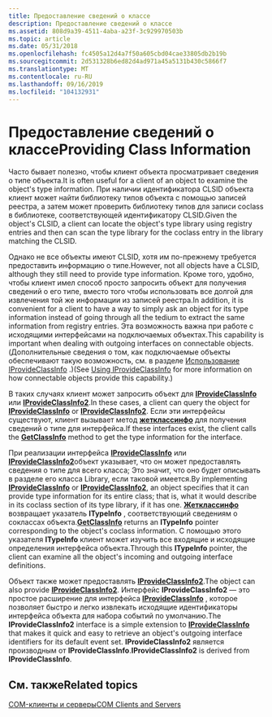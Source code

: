 ```yaml
---
title: Предоставление сведений о классе
description: Предоставление сведений о классе
ms.assetid: 808d9a39-4511-4aba-a23f-3c929970503b
ms.topic: article
ms.date: 05/31/2018
ms.openlocfilehash: fc4505a12d4a7f50a605cbd04cae33805db2b19b
ms.sourcegitcommit: 2d531328b6ed82d4ad971a45a5131b430c5866f7
ms.translationtype: MT
ms.contentlocale: ru-RU
ms.lasthandoff: 09/16/2019
ms.locfileid: "104132931"
---
```

# <a name="providing-class-information"></a><span data-ttu-id="a9f39-103">Предоставление сведений о классе</span><span class="sxs-lookup"><span data-stu-id="a9f39-103">Providing Class Information</span></span>

<span data-ttu-id="a9f39-104">Часто бывает полезно, чтобы клиент объекта просматривает сведения о типе объекта.</span><span class="sxs-lookup"><span data-stu-id="a9f39-104">It is often useful for a client of an object to examine the object's type information.</span></span> <span data-ttu-id="a9f39-105">При наличии идентификатора CLSID объекта клиент может найти библиотеку типов объекта с помощью записей реестра, а затем может проверить библиотеку типов для записи coclass в библиотеке, соответствующей идентификатору CLSID.</span><span class="sxs-lookup"><span data-stu-id="a9f39-105">Given the object's CLSID, a client can locate the object's type library using registry entries and then can scan the type library for the coclass entry in the library matching the CLSID.</span></span>

<span data-ttu-id="a9f39-106">Однако не все объекты имеют CLSID, хотя им по-прежнему требуется предоставить информацию о типе.</span><span class="sxs-lookup"><span data-stu-id="a9f39-106">However, not all objects have a CLSID, although they still need to provide type information.</span></span> <span data-ttu-id="a9f39-107">Кроме того, удобно, чтобы клиент имел способ просто запросить объект для получения сведений о его типе, вместо того чтобы использовать все долгой для извлечения той же информации из записей реестра.</span><span class="sxs-lookup"><span data-stu-id="a9f39-107">In addition, it is convenient for a client to have a way to simply ask an object for its type information instead of going through all the tedium to extract the same information from registry entries.</span></span> <span data-ttu-id="a9f39-108">Эта возможность важна при работе с исходящими интерфейсами на подключаемых объектах.</span><span class="sxs-lookup"><span data-stu-id="a9f39-108">This capability is important when dealing with outgoing interfaces on connectable objects.</span></span> <span data-ttu-id="a9f39-109">(Дополнительные сведения о том, как подключаемые объекты обеспечивают такую возможность, см. в разделе [Использование IProvideClassInfo](using-iprovideclassinfo.md) .)</span><span class="sxs-lookup"><span data-stu-id="a9f39-109">(See [Using IProvideClassInfo](using-iprovideclassinfo.md) for more information on how connectable objects provide this capability.)</span></span>

<span data-ttu-id="a9f39-110">В таких случаях клиент может запросить объект для [**IProvideClassInfo**](/windows/desktop/api/OCIdl/nn-ocidl-iprovideclassinfo) или [**IProvideClassInfo2**](/windows/desktop/api/OCIdl/nn-ocidl-iprovideclassinfo2).</span><span class="sxs-lookup"><span data-stu-id="a9f39-110">In these cases, a client can query the object for [**IProvideClassInfo**](/windows/desktop/api/OCIdl/nn-ocidl-iprovideclassinfo) or [**IProvideClassInfo2**](/windows/desktop/api/OCIdl/nn-ocidl-iprovideclassinfo2).</span></span> <span data-ttu-id="a9f39-111">Если эти интерфейсы существуют, клиент вызывает метод [**жетклассинфо**](/windows/desktop/api/OCIdl/nf-ocidl-iprovideclassinfo-getclassinfo) для получения сведений о типе для интерфейса.</span><span class="sxs-lookup"><span data-stu-id="a9f39-111">If these interfaces exist, the client calls the [**GetClassInfo**](/windows/desktop/api/OCIdl/nf-ocidl-iprovideclassinfo-getclassinfo) method to get the type information for the interface.</span></span>

<span data-ttu-id="a9f39-112">При реализации интерфейса [**IProvideClassInfo**](/windows/desktop/api/OCIdl/nn-ocidl-iprovideclassinfo) или [**IProvideClassInfo2**](/windows/desktop/api/OCIdl/nn-ocidl-iprovideclassinfo2)объект указывает, что он может предоставлять сведения о типе для всего класса; Это значит, что оно будет описывать в разделе его класса Library, если таковой имеется.</span><span class="sxs-lookup"><span data-stu-id="a9f39-112">By implementing [**IProvideClassInfo**](/windows/desktop/api/OCIdl/nn-ocidl-iprovideclassinfo) or [**IProvideClassInfo2**](/windows/desktop/api/OCIdl/nn-ocidl-iprovideclassinfo2), an object specifies that it can provide type information for its entire class; that is, what it would describe in its coclass section of its type library, if it has one.</span></span> <span data-ttu-id="a9f39-113">[**Жетклассинфо**](/windows/desktop/api/OCIdl/nf-ocidl-iprovideclassinfo-getclassinfo) возвращает указатель **ITypeInfo** , соответствующий сведениям о соклассах объекта.</span><span class="sxs-lookup"><span data-stu-id="a9f39-113">[**GetClassInfo**](/windows/desktop/api/OCIdl/nf-ocidl-iprovideclassinfo-getclassinfo) returns an **ITypeInfo** pointer corresponding to the object's coclass information.</span></span> <span data-ttu-id="a9f39-114">С помощью этого указателя **ITypeInfo** клиент может изучить все входящие и исходящие определения интерфейса объекта.</span><span class="sxs-lookup"><span data-stu-id="a9f39-114">Through this **ITypeInfo** pointer, the client can examine all the object's incoming and outgoing interface definitions.</span></span>

<span data-ttu-id="a9f39-115">Объект также может предоставлять [**IProvideClassInfo2**](/windows/desktop/api/OCIdl/nn-ocidl-iprovideclassinfo2).</span><span class="sxs-lookup"><span data-stu-id="a9f39-115">The object can also provide [**IProvideClassInfo2**](/windows/desktop/api/OCIdl/nn-ocidl-iprovideclassinfo2).</span></span> <span data-ttu-id="a9f39-116">Интерфейс **IProvideClassInfo2** — это простое расширение для интерфейса [**IProvideClassInfo**](/windows/desktop/api/OCIdl/nn-ocidl-iprovideclassinfo) , которое позволяет быстро и легко извлекать исходящие идентификаторы интерфейса объекта для набора событий по умолчанию.</span><span class="sxs-lookup"><span data-stu-id="a9f39-116">The **IProvideClassInfo2** interface is a simple extension to [**IProvideClassInfo**](/windows/desktop/api/OCIdl/nn-ocidl-iprovideclassinfo) that makes it quick and easy to retrieve an object's outgoing interface identifiers for its default event set.</span></span> <span data-ttu-id="a9f39-117">**IProvideClassInfo2** является производным от **IProvideClassInfo**.</span><span class="sxs-lookup"><span data-stu-id="a9f39-117">**IProvideClassInfo2** is derived from **IProvideClassInfo**.</span></span>

## <a name="related-topics"></a><span data-ttu-id="a9f39-118">См. также</span><span class="sxs-lookup"><span data-stu-id="a9f39-118">Related topics</span></span>

<dl> <dt>

[<span data-ttu-id="a9f39-119">COM-клиенты и серверы</span><span class="sxs-lookup"><span data-stu-id="a9f39-119">COM Clients and Servers</span></span>](com-clients-and-servers.md)
</dt> </dl>

 

 




